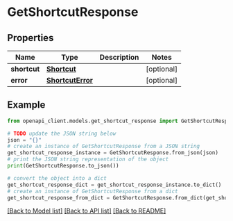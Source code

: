 # GetShortcutResponse


## Properties

Name | Type | Description | Notes
------------ | ------------- | ------------- | -------------
**shortcut** | [**Shortcut**](Shortcut.md) |  | [optional] 
**error** | [**ShortcutError**](ShortcutError.md) |  | [optional] 

## Example

```python
from openapi_client.models.get_shortcut_response import GetShortcutResponse

# TODO update the JSON string below
json = "{}"
# create an instance of GetShortcutResponse from a JSON string
get_shortcut_response_instance = GetShortcutResponse.from_json(json)
# print the JSON string representation of the object
print(GetShortcutResponse.to_json())

# convert the object into a dict
get_shortcut_response_dict = get_shortcut_response_instance.to_dict()
# create an instance of GetShortcutResponse from a dict
get_shortcut_response_from_dict = GetShortcutResponse.from_dict(get_shortcut_response_dict)
```
[[Back to Model list]](../README.md#documentation-for-models) [[Back to API list]](../README.md#documentation-for-api-endpoints) [[Back to README]](../README.md)


